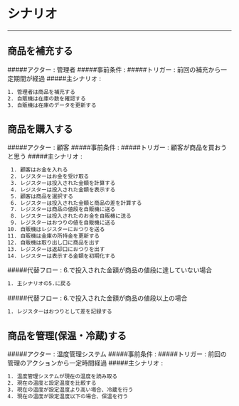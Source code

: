 # シナリオ
----------
## 商品を補充する
#####アクター : 管理者
#####事前条件 : 
#####トリガー : 前回の補充から一定期間が経過
#####主シナリオ :
```txt
1. 管理者は商品を補充する
2. 自販機は在庫の数を確認する
3. 自販機は在庫のデータを更新する
```
## 商品を購入する
#####アクター : 顧客
#####事前条件 : 
#####トリガー : 顧客が商品を買おうと思う
#####主シナリオ :
```txt
 1. 顧客はお金を入れる
 2. レジスターはお金を受け取る
 3. レジスターは投入された金額を計算する
 4. レジスターは投入された金額を表示する
 5. 顧客は商品を選択する
 6. レジスターは投入された金額と商品の差を計算する
 7. レジスターは商品の値段を自販機に送る
 8. レジスターは投入されたのお金を自販機に送る
 9. レジスターはおつりの値を自販機に送る
10. 自販機はレジスターにおつりを送る
11. 自販機は金庫の所持金を更新する
12. 自販機は取り出し口に商品を出す
13. レジスターは返却口におつりを出す
14. レジスターは表示する金額を初期化する
```
#####代替フロー : 6.で投入された金額が商品の値段に達していない場合
```txt
1. 主シナリオの5.に戻る
```
#####代替フロー : 6.で投入された金額が商品の値段以上の場合
```txt
1. レジスターはおつりとして差を記録する 
```


## 商品を管理(保温・冷蔵)する
#####アクター : 温度管理システム
#####事前条件 : 
#####トリガー : 前回の管理のアクションから一定時間経過
#####主シナリオ :
```txt
1. 温度管理システムが現在の温度を読み取る
2. 現在の温度と設定温度を比較する
3. 現在の温度が設定温度より高い場合、冷蔵を行う
4. 現在の温度が設定温度以下の場合、保温を行う
```

